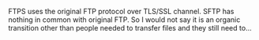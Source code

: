 FTPS uses the original FTP protocol over TLS/SSL channel. SFTP has nothing in common with original FTP. So I would not say it is an organic transition other than people needed to transfer files and they still need to...

